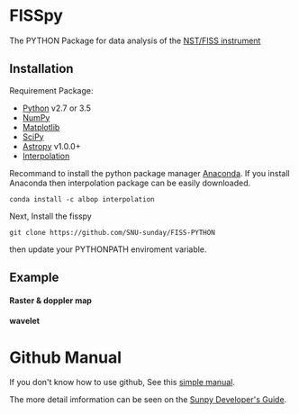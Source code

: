 # FISSpy
The PYTHON Package for data analysis of the [NST/FISS instrument](http://fiss.snu.ac.kr/)

Installation
------------

Requirement Package:

* [Python](http://www.python.org) v2.7 or 3.5
* [NumPy](http://numpy.scipy.org/)
* [Matplotlib](http://matplotlib.sourceforge.net/)
* [SciPy](http://www.scipy.org/)
* [Astropy](http://astropy.org) v1.0.0+
* [Interpolation](https://github.com/EconForge/interpolation.py)

Recommand to install the python package manager [Anaconda](https://www.continuum.io/why-anaconda).
If you install Anaconda then interpolation package can be easily downloaded.

    conda install -c albop interpolation

Next, Install the fisspy

    git clone https://github.com/SNU-sunday/FISS-PYTHON

then update your PYTHONPATH enviroment variable.

Example
----------
#### Raster & doppler map

#### wavelet

# Github Manual
If you don't know how to use github, See this [simple manual](https://guides.github.com/activities/hello-world/).

The more detail imformation can be seen on the [Sunpy Developer's Guide](http://docs.sunpy.org/en/stable/dev.html).
